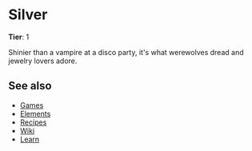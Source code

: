 # Silver

**Tier**: 1

Shinier than a vampire at a disco party, it's what werewolves dread and jewelry lovers adore.

## See also

* [Games](/wiki/games)
* [Elements](/wiki/elements)
* [Recipes](/wiki/recipes)
* [Wiki](/wiki/index)
* [Learn](/learn/index)